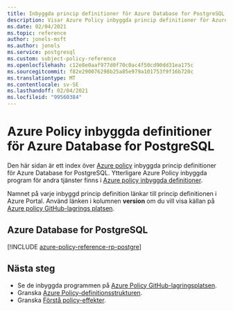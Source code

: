 ```yaml
---
title: Inbyggda princip definitioner för Azure Database for PostgreSQL
description: Visar Azure Policy inbyggda princip definitioner för Azure Database for PostgreSQL. Dessa inbyggda princip definitioner tillhandahåller vanliga metoder för att hantera dina Azure-resurser.
ms.date: 02/04/2021
ms.topic: reference
author: jonels-msft
ms.author: jonels
ms.service: postgresql
ms.custom: subject-policy-reference
ms.openlocfilehash: c12e8e0aaf977d0f70c0ac4f50cd90dd31ea175c
ms.sourcegitcommit: f82e290076298b25a85e979a101753f9f16b720c
ms.translationtype: MT
ms.contentlocale: sv-SE
ms.lasthandoff: 02/04/2021
ms.locfileid: "99560384"
---
```

# <a name="azure-policy-built-in-definitions-for-azure-database-for-postgresql"></a>Azure Policy inbyggda definitioner för Azure Database for PostgreSQL

Den här sidan är ett index över [Azure policy](../governance/policy/overview.md) inbyggda princip definitioner för Azure Database for PostgreSQL. Ytterligare Azure Policy inbyggda program för andra tjänster finns i [Azure policy inbyggda definitioner](../governance/policy/samples/built-in-policies.md).

Namnet på varje inbyggd princip definition länkar till princip definitionen i Azure Portal. Använd länken i kolumnen **version** om du vill visa källan på [Azure policy GitHub-lagrings platsen](https://github.com/Azure/azure-policy).

## <a name="azure-database-for-postgresql"></a>Azure Database for PostgreSQL

[!INCLUDE [azure-policy-reference-rp-postgre](../../includes/policy/reference/byrp/microsoft.dbforpostgresql.md)]

## <a name="next-steps"></a>Nästa steg

- Se de inbyggda programmen på [Azure Policy GitHub-lagringsplatsen](https://github.com/Azure/azure-policy).
- Granska [Azure Policy-definitionsstrukturen](../governance/policy/concepts/definition-structure.md).
- Granska [Förstå policy-effekter](../governance/policy/concepts/effects.md).
